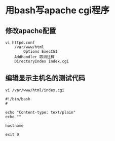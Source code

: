 # 用bash写apache cgi程序
## 修改apache配置

    vi httpd.conf
        /var/www/html
            Options ExecCGI
        AddHandler 取消注释
        DirectoryIndex index.cgi
## 编辑显示主机名的测试代码

    vi /var/www/html/index.cgi
    
    #!/bin/bash
    #
    
    echo "Content-type: text/plain"
    echo ""
    
    hostname
    
    exit 0
